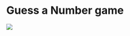 <h1>Guess a Number game</h1>


<img src="https://screenshot-proxy.netlify.app/f_jpg,w_336/https://d33wubrfki0l68.cloudfront.net/6374a82e12e31e2e62ce331a/screenshot_2022-11-16-09-07-02-0000.png">
